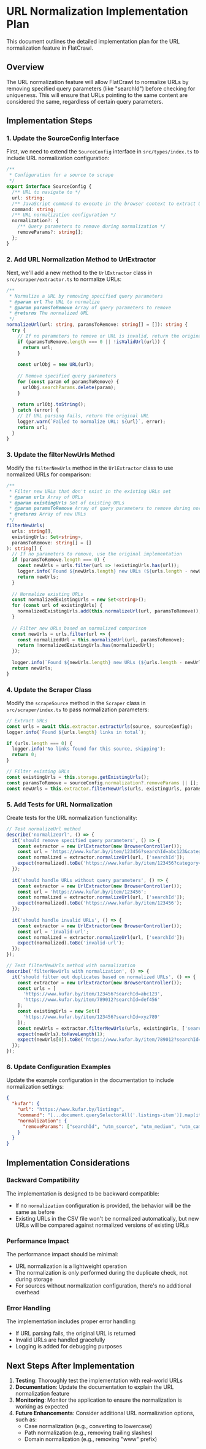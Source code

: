# URL Normalization Implementation Plan

This document outlines the detailed implementation plan for the URL normalization feature in FlatCrawl.

## Overview

The URL normalization feature will allow FlatCrawl to normalize URLs by removing specified query parameters (like "searchId") before checking for uniqueness. This will ensure that URLs pointing to the same content are considered the same, regardless of certain query parameters.

## Implementation Steps

### 1. Update the SourceConfig Interface

First, we need to extend the `SourceConfig` interface in `src/types/index.ts` to include URL normalization configuration:

```typescript
/**
 * Configuration for a source to scrape
 */
export interface SourceConfig {
  /** URL to navigate to */
  url: string;
  /** JavaScript command to execute in the browser context to extract URLs */
  command: string;
  /** URL normalization configuration */
  normalization?: {
    /** Query parameters to remove during normalization */
    removeParams?: string[];
  };
}
```

### 2. Add URL Normalization Method to UrlExtractor

Next, we'll add a new method to the `UrlExtractor` class in `src/scraper/extractor.ts` to normalize URLs:

```typescript
/**
 * Normalize a URL by removing specified query parameters
 * @param url The URL to normalize
 * @param paramsToRemove Array of query parameters to remove
 * @returns The normalized URL
 */
normalizeUrl(url: string, paramsToRemove: string[] = []): string {
  try {
    // If no parameters to remove or URL is invalid, return the original URL
    if (paramsToRemove.length === 0 || !isValidUrl(url)) {
      return url;
    }
    
    const urlObj = new URL(url);
    
    // Remove specified query parameters
    for (const param of paramsToRemove) {
      urlObj.searchParams.delete(param);
    }
    
    return urlObj.toString();
  } catch (error) {
    // If URL parsing fails, return the original URL
    logger.warn(`Failed to normalize URL: ${url}`, error);
    return url;
  }
}
```

### 3. Update the filterNewUrls Method

Modify the `filterNewUrls` method in the `UrlExtractor` class to use normalized URLs for comparison:

```typescript
/**
 * Filter new URLs that don't exist in the existing URLs set
 * @param urls Array of URLs
 * @param existingUrls Set of existing URLs
 * @param paramsToRemove Array of query parameters to remove during normalization
 * @returns Array of new URLs
 */
filterNewUrls(
  urls: string[], 
  existingUrls: Set<string>,
  paramsToRemove: string[] = []
): string[] {
  // If no parameters to remove, use the original implementation
  if (paramsToRemove.length === 0) {
    const newUrls = urls.filter(url => !existingUrls.has(url));
    logger.info(`Found ${newUrls.length} new URLs (${urls.length - newUrls.length} duplicates filtered out)`);
    return newUrls;
  }
  
  // Normalize existing URLs
  const normalizedExistingUrls = new Set<string>();
  for (const url of existingUrls) {
    normalizedExistingUrls.add(this.normalizeUrl(url, paramsToRemove));
  }
  
  // Filter new URLs based on normalized comparison
  const newUrls = urls.filter(url => {
    const normalizedUrl = this.normalizeUrl(url, paramsToRemove);
    return !normalizedExistingUrls.has(normalizedUrl);
  });
  
  logger.info(`Found ${newUrls.length} new URLs (${urls.length - newUrls.length} duplicates filtered out)`);
  return newUrls;
}
```

### 4. Update the Scraper Class

Modify the `scrapeSource` method in the `Scraper` class in `src/scraper/index.ts` to pass normalization parameters:

```typescript
// Extract URLs
const urls = await this.extractor.extractUrls(source, sourceConfig);
logger.info(`Found ${urls.length} links in total`);

if (urls.length === 0) {
  logger.info('No links found for this source, skipping');
  return 0;
}

// Filter existing URLs
const existingUrls = this.storage.getExistingUrls();
const paramsToRemove = sourceConfig.normalization?.removeParams || [];
const newUrls = this.extractor.filterNewUrls(urls, existingUrls, paramsToRemove);
```

### 5. Add Tests for URL Normalization

Create tests for the URL normalization functionality:

```typescript
// Test normalizeUrl method
describe('normalizeUrl', () => {
  it('should remove specified query parameters', () => {
    const extractor = new UrlExtractor(new BrowserController());
    const url = 'https://www.kufar.by/item/123456?searchId=abc123&category=1';
    const normalized = extractor.normalizeUrl(url, ['searchId']);
    expect(normalized).toBe('https://www.kufar.by/item/123456?category=1');
  });
  
  it('should handle URLs without query parameters', () => {
    const extractor = new UrlExtractor(new BrowserController());
    const url = 'https://www.kufar.by/item/123456';
    const normalized = extractor.normalizeUrl(url, ['searchId']);
    expect(normalized).toBe('https://www.kufar.by/item/123456');
  });
  
  it('should handle invalid URLs', () => {
    const extractor = new UrlExtractor(new BrowserController());
    const url = 'invalid-url';
    const normalized = extractor.normalizeUrl(url, ['searchId']);
    expect(normalized).toBe('invalid-url');
  });
});

// Test filterNewUrls method with normalization
describe('filterNewUrls with normalization', () => {
  it('should filter out duplicates based on normalized URLs', () => {
    const extractor = new UrlExtractor(new BrowserController());
    const urls = [
      'https://www.kufar.by/item/123456?searchId=abc123',
      'https://www.kufar.by/item/789012?searchId=def456'
    ];
    const existingUrls = new Set([
      'https://www.kufar.by/item/123456?searchId=xyz789'
    ]);
    const newUrls = extractor.filterNewUrls(urls, existingUrls, ['searchId']);
    expect(newUrls).toHaveLength(1);
    expect(newUrls[0]).toBe('https://www.kufar.by/item/789012?searchId=def456');
  });
});
```

### 6. Update Configuration Examples

Update the example configuration in the documentation to include normalization settings:

```json
{
  "kufar": {
    "url": "https://www.kufar.by/listings",
    "command": "[...document.querySelectorAll('.listings-item')].map(item => item.querySelector('a').href)",
    "normalization": {
      "removeParams": ["searchId", "utm_source", "utm_medium", "utm_campaign"]
    }
  }
}
```

## Implementation Considerations

### Backward Compatibility

The implementation is designed to be backward compatible:
- If no `normalization` configuration is provided, the behavior will be the same as before
- Existing URLs in the CSV file won't be normalized automatically, but new URLs will be compared against normalized versions of existing URLs

### Performance Impact

The performance impact should be minimal:
- URL normalization is a lightweight operation
- The normalization is only performed during the duplicate check, not during storage
- For sources without normalization configuration, there's no additional overhead

### Error Handling

The implementation includes proper error handling:
- If URL parsing fails, the original URL is returned
- Invalid URLs are handled gracefully
- Logging is added for debugging purposes

## Next Steps After Implementation

1. **Testing**: Thoroughly test the implementation with real-world URLs
2. **Documentation**: Update the documentation to explain the URL normalization feature
3. **Monitoring**: Monitor the application to ensure the normalization is working as expected
4. **Future Enhancements**: Consider additional URL normalization options, such as:
   - Case normalization (e.g., converting to lowercase)
   - Path normalization (e.g., removing trailing slashes)
   - Domain normalization (e.g., removing "www" prefix)